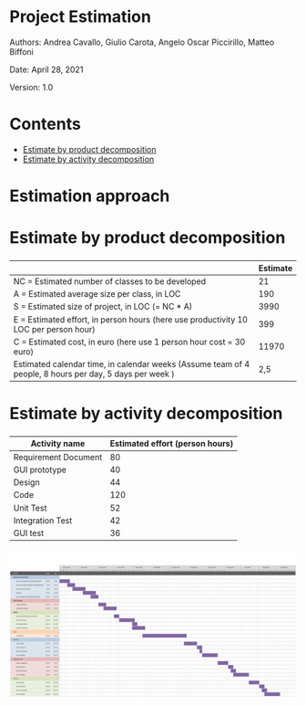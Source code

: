 # Project Estimation  

Authors: Andrea Cavallo, Giulio Carota, Angelo Oscar Piccirillo, Matteo Biffoni

Date: April 28, 2021

Version: 1.0

# Contents
- [Estimate by product decomposition](#estimate-by-product-decomposition)
- [Estimate by activity decomposition ](#estimate-by-activity-decomposition)
# Estimation approach
# Estimate by product decomposition
### 
|             | Estimate                        |             
| ----------- | ------------------------------- |  
| NC =  Estimated number of classes to be developed   |               21             |             
|  A = Estimated average size per class, in LOC       |              190             | 
| S = Estimated size of project, in LOC (= NC * A)    |              3990            |
| E = Estimated effort, in person hours (here use productivity 10 LOC per person hour)  |                 399                 |   
| C = Estimated cost, in euro (here use 1 person hour cost = 30 euro) |          11970              | 
| Estimated calendar time, in calendar weeks (Assume team of 4 people, 8 hours per day, 5 days per week ) |          2,5          |               
# Estimate by activity decomposition
### 
|         Activity name    | Estimated effort (person hours)   |             
| ----------- | ------------------------------- | 
| Requirement Document | 80  | 
| GUI prototype        | 40  |
| Design               | 44  |
| Code                 | 120 |
| Unit Test            | 52  |
| Integration Test     | 42  | 
| GUI test             | 36  |
###

![image](sources/gantt_chart.jpg)

